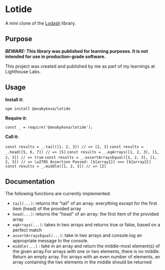 # Lotide

A mini clone of the [Lodash](https://lodash.com) library.

## Purpose

**_BEWARE:_ This library was published for learning purposes. It is _not_ intended for use in production-grade software.**

This project was created and published by me as part of my learnings at Lighthouse Labs. 

## Usage

**Install it:**

`npm install @anabykova/lotide`

**Require it:**

`const _ = require('@anabykova/lotide');`

**Call it:**

`const results = _.tail([1, 2, 3]) // => [2, 3]`
`const results = _.head([5, 6, 7]) // => [5]`
`const results = _.eqArrays([1, 2, 3], [1, 2, 3]) // => true`
`const results = _.assertArraysEqual([1, 2, 3], [1, 2, 3]) // => \u2705 Assertion Passed: [${array1}] === [${array2}]`
`const results = _.middle([1, 2, 3]) // => [2]`

## Documentation

The following functions are currently implemented:

* `tail(...)`: returns the "tail" of an array: everything except for the first item (head) of the provided array
* `head(...)`: returns the "head" of an array: the first item of the provided array
* `eqArrays(...)`: takes in two arrays and returns true or false, based on a perfect match
* `assertArraysEqual(...)`: take in two arrays and console.log an appropriate message to the console.
* `middle(...)` : take in an array and return the middle-most element(s) of the given array.For arrays with one or two elements, there is no middle. Return an empty array. For arrays with an even number of elements, an array containing the two elements in the middle should be returned
